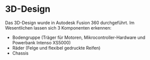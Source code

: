 # 3D-Design
Das 3D-Design wurde in Autodesk Fusion 360 durchgeführt.
Im Wesentlichen lassen sich 3 Komponenten erkennen:
- Bodengruppe (Träger für Motoren, Mikrocontroller-Hardware und Powerbank Intenso XS5000)
- Räder (Felge und flexibel gedruckte Reifen)
- Chassis
  
